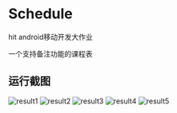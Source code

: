 # Schedule
hit android移动开发大作业

一个支持备注功能的课程表

## 运行截图

![result1](./img/1.png)
![result2](./img/2.png)
![result3](./img/3.png)
![result4](./img/4.png)
![result5](./img/5.png)

